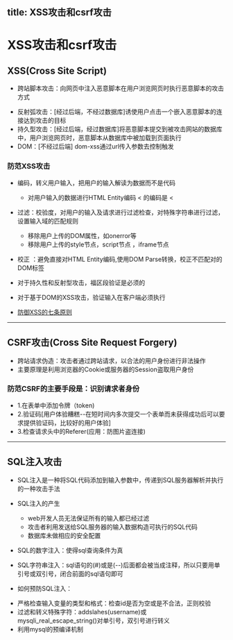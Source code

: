 title: XSS攻击和csrf攻击
---
# XSS攻击和csrf攻击
## XSS(Cross Site Script)
- 跨站脚本攻击：向网页中注入恶意脚本在用户浏览网页时执行恶意脚本的攻击方式
 + 反射弧攻击：[经过后端，不经过数据库]诱使用户点击一个嵌入恶意脚本的连接达到攻击的目标
 + 持久型攻击：[经过后端，经过数据库]将恶意脚本提交到被攻击网站的数据库中，用户浏览网页时，恶意脚本从数据库中被加载到页面执行
 + DOM：[不经过后端] dom-xss通过url传入参数去控制触发

### 防范XSS攻击 
- 编码，转义用户输入，把用户的输入解读为数据而不是代码
	+ 对用户输入的数据进行HTML Entity编码 < 的编码是 &lt;
- 过滤：校验度，对用户的输入及请求进行过滤检查，对特殊字符串进行过滤，设置输入域的匹配规则
	+ 移除用户上传的DOM属性，如onerror等
	+ 移除用户上传的style节点，script节点 ，iframe节点

- 校正 ：避免直接对HTML Entity编码,使用DOM Parse转换，校正不匹配对的DOM标签
- 对于持久性和反射型攻击，福区段验证是必须的
- 对于基于DOM的XSS攻击，验证输入在客户端必须执行
- [防御XSS的七条原则](http://www.freebuf.com/articles/web/9977.html)

 ---

## CSRF攻击(Cross Site Request Forgery)
 - 跨站请求伪造：攻击者通过跨站请求，以合法的用户身份进行非法操作
 - 主要原理是利用浏览器的Cookie或服务器的Session盗取用户身份

### 防范CSRF的主要手段是：识别请求者身份
 - 1.在表单中添加令牌（token)
 - 2.验证码[用户体验糟糕--在短时间内多次提交一个表单而未获得成功后可以要求提供验证码，比较好的用户体验]
 - 3.检查请求头中的Referer(应用：防图片盗连接)

 ---

## SQL注入攻击
 - SQL注入是一种将SQL代码添加到输入参数中，传递到SQL服务器解析并执行的一种攻击手法
 - SQL注入的产生
 	+ web开发人员无法保证所有的输入都已经过滤
 	+ 攻击者利用发送给SQL服务器的输入数据构造可执行的SQL代码
 	+ 数据库未做相应的安全配置

 - SQL的数字注入：使得sql查询条件为真
 - SQL字符串注入：sql语句的(#)或是(--)后面都会被当成注释，所以只要用单引号或双引号，闭合前面的sql语句即可

 - 如何预防SQL注入：
  + 严格检查输入变量的类型和格式：检查id是否为空或是不合法，正则校验 
  + 过滤和转义特殊字符：addslahes(username)或mysqli_real_escape_string()对单引号，双引号进行转义
  + 利用mysql的预编译机制
  